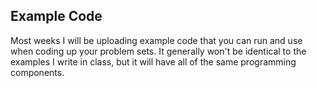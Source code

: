 ## Example Code

Most weeks I will be uploading example code that you can run and use when coding up your problem sets. It generally won't be identical to the examples I write in class, but it will have all of the same programming components.
